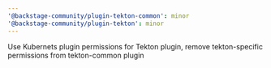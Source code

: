 ```yaml
---
'@backstage-community/plugin-tekton-common': minor
'@backstage-community/plugin-tekton': minor
---
```


Use Kubernets plugin permissions for Tekton plugin, remove tekton-specific permissions from tekton-common plugin
